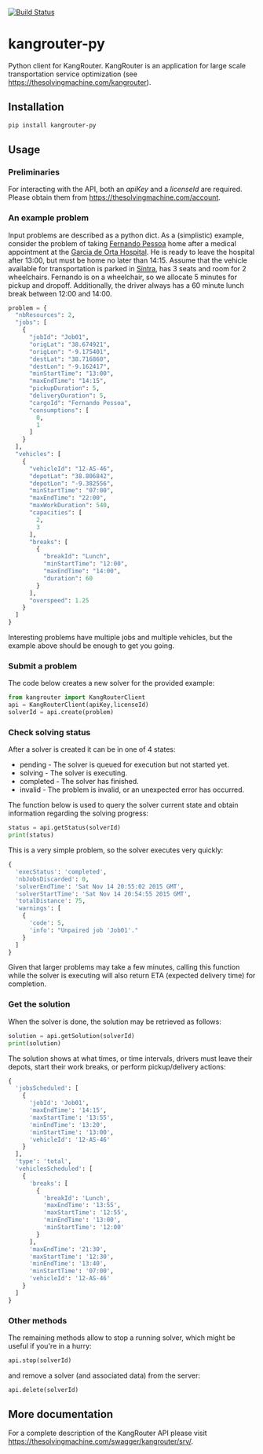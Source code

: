 [![Build Status](https://travis-ci.org/TheSolvingMachine/kangrouter-py.svg?branch=master)](https://travis-ci.org/TheSolvingMachine/kangrouter-py)

# kangrouter-py
Python client for KangRouter. KangRouter is an application for large scale transportation service optimization (see https://thesolvingmachine.com/kangrouter). 
    
## Installation

```bash
pip install kangrouter-py
```

## Usage

### Preliminaries
For interacting with the API, both an *apiKey* and a *licenseId* are required. Please
obtain them from https://thesolvingmachine.com/account.

### An example problem

Input problems are described as a python dict. As a (simplistic) example, consider the problem of taking [Fernando Pessoa](https://en.wikipedia.org/wiki/Fernando_Pessoa) home after a medical appointment at the [Garcia de Orta Hospital](http://www.hgo.pt/). He is ready to leave the hospital after 13:00, but must be home no later than 14:15. Assume that the vehicle available for transportation is parked in [Sintra](https://en.wikipedia.org/wiki/Sintra), has 3 seats and room for 2 wheelchairs. Fernando is on a wheelchair, so we allocate 5 minutes for pickup and dropoff. Additionally, the driver always has a 60 minute lunch break between 12:00 and 14:00.

```python
problem = {
  "nbResources": 2,
  "jobs": [
    {
      "jobId": "Job01",
      "origLat": "38.674921",
      "origLon": "-9.175401",
      "destLat": "38.716860",
      "destLon": "-9.162417",
      "minStartTime": "13:00",
      "maxEndTime": "14:15",
      "pickupDuration": 5,
      "deliveryDuration": 5,
      "cargoId": "Fernando Pessoa",
      "consumptions": [
        0,
        1
      ]
    }
  ],
  "vehicles": [
    {
      "vehicleId": "12-AS-46",
      "depotLat": "38.806842",
      "depotLon": "-9.382556",
      "minStartTime": "07:00",
      "maxEndTime": "22:00",
      "maxWorkDuration": 540,
      "capacities": [
        2,
        3
      ],
      "breaks": [
        {
          "breakId": "Lunch",
          "minStartTime": "12:00",
          "maxEndTime": "14:00",
          "duration": 60
        }
      ],
      "overspeed": 1.25
    }
  ]
}
```
Interesting problems have multiple jobs and multiple vehicles, but the example above should be enough to get you going.

### Submit a problem

The code below creates a new solver for the provided example:

```python
from kangrouter import KangRouterClient
api = KangRouterClient(apiKey,licenseId)
solverId = api.create(problem)
```

### Check solving status

After a solver is created it can be in one of 4 states:
* pending - The solver is queued for execution but not started yet.
* solving - The solver is executing.
* completed - The solver has finished.
* invalid - The problem is invalid, or an unexpected error has occurred.

The function below is used to query the solver current state and obtain information regarding the solving progress:

```python
status = api.getStatus(solverId)
print(status)
```

This is a very simple problem, so the solver executes very quickly:


```python
{
  'execStatus': 'completed',
  'nbJobsDiscarded': 0,
  'solverEndTime': 'Sat Nov 14 20:55:02 2015 GMT',
  'solverStartTime': 'Sat Nov 14 20:54:55 2015 GMT',
  'totalDistance': 75,
  'warnings': [
    {
      'code': 5, 
      'info': "Unpaired job 'Job01'."
    }
  ]
}
```

Given that larger problems may take a few minutes, calling this function while the solver is executing will also return ETA (expected delivery time) for completion.

### Get the solution

When the solver is done, the solution may be retrieved as follows:

```python
solution = api.getSolution(solverId)
print(solution)
```

The solution shows at what times, or time intervals, drivers must leave their depots, start their work breaks, or perform pickup/delivery actions:

```python
{
  'jobsScheduled': [
    {
      'jobId': 'Job01',
      'maxEndTime': '14:15',
      'maxStartTime': '13:55',
      'minEndTime': '13:20',
      'minStartTime': '13:00',
      'vehicleId': '12-AS-46'
    }
  ],
  'type': 'total',
  'vehiclesScheduled': [
    {
      'breaks': [
        {
          'breakId': 'Lunch',
          'maxEndTime': '13:55',
          'maxStartTime': '12:55',
          'minEndTime': '13:00',
          'minStartTime': '12:00'
        }
      ],
      'maxEndTime': '21:30',
      'maxStartTime': '12:30',
      'minEndTime': '13:40',
      'minStartTime': '07:00',
      'vehicleId': '12-AS-46'
    }
  ]
}
```
### Other methods
The remaining methods allow to stop a running solver, which might be useful if you're in a hurry:

```python
api.stop(solverId)
```

and remove a solver (and associated data) from the server:

```python
api.delete(solverId)
```

## More documentation
For a complete description of the KangRouter API please visit https://thesolvingmachine.com/swagger/kangrouter/srv/.
